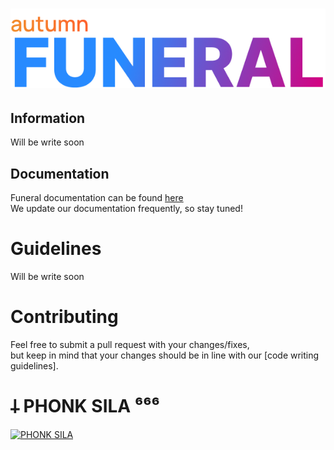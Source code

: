 <h1 align="center">
    <img src="images/logo.png">
</h1>

## Information
Will be write soon

## Documentation
Funeral documentation can be found [here](https://autumngmod.ru/funeral/docs)\
We update our documentation frequently, so stay tuned!

# Guidelines
Will be write soon

# Contributing
Feel free to submit a pull request with your changes/fixes,\
but keep in mind that your changes should be in line with our [code writing guidelines].

# 𐕣 PHONK SILA ⁶⁶⁶
[![PHONK SILA](https://img.youtube.com/vi/cjAO7Y5WmwM/0.jpg)](https://www.youtube.com/watch?v=cjAO7Y5WmwM)